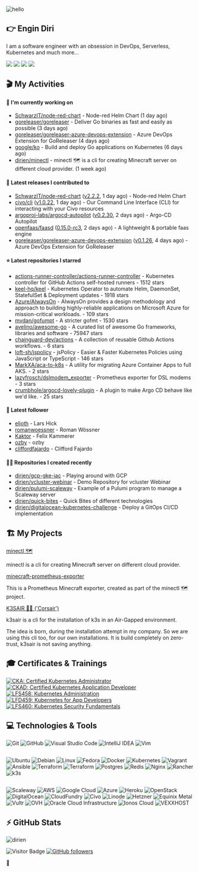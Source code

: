 ![hello](https://media.giphy.com/media/3ornk57KwDXf81rjWM/giphy.gif)

## 👉 Engin Diri

I am a software engineer with an obsession in DevOps, Serverless, Kubernetes and much more...

[![](https://img.shields.io/badge/-@__ediri-%231DA1F2?style=for-the-badge&logo=twitter&logoColor=ffffff)](https://twitter.com/_ediri)
[![](https://img.shields.io/badge/-@dirien-%23181717?style=for-the-badge&logo=github)](https://github.com/dirien)
[![](https://img.shields.io/badge/-@__ediri-E4405F?style=for-the-badge&logo=instagram&logoColor=white)](https://www.instagram.com/_ediri/)
[![](https://img.shields.io/badge/dirien-003366?style=for-the-badge&logo=linuxfoundation&logoColor=white)](https://openprofile.dev/profile/dirien)

## 🎬 My Activities

#### 👷 I'm currently working on

- [SchwarzIT/node-red-chart](https://github.com/SchwarzIT/node-red-chart) - Node-red Helm Chart (1 day ago)
- [goreleaser/goreleaser](https://github.com/goreleaser/goreleaser) - Deliver Go binaries as fast and easily as possible (3 days ago)
- [goreleaser/goreleaser-azure-devops-extension](https://github.com/goreleaser/goreleaser-azure-devops-extension) - Azure DevOps Extension for GoReleaser (4 days ago)
- [google/ko](https://github.com/google/ko) - Build and deploy Go applications on Kubernetes (6 days ago)
- [dirien/minectl](https://github.com/dirien/minectl) - minectl 🗺  is a cli for creating Minecraft server on different cloud provider. (1 week ago)

#### 🚀 Latest releases I contributed to

- [SchwarzIT/node-red-chart](https://github.com/SchwarzIT/node-red-chart) ([v2.2.2](https://github.com/SchwarzIT/node-red-chart/releases/tag/v2.2.2), 1 day ago) - Node-red Helm Chart
- [civo/cli](https://github.com/civo/cli) ([v1.0.22](https://github.com/civo/cli/releases/tag/v1.0.22), 1 day ago) - Our Command Line Interface (CLI) for interacting with your Civo resources
- [argoproj-labs/argocd-autopilot](https://github.com/argoproj-labs/argocd-autopilot) ([v0.2.30](https://github.com/argoproj-labs/argocd-autopilot/releases/tag/v0.2.30), 2 days ago) - Argo-CD Autopilot
- [openfaas/faasd](https://github.com/openfaas/faasd) ([0.15.0-rc3](https://github.com/openfaas/faasd/releases/tag/0.15.0-rc3), 2 days ago) - A lightweight &amp; portable faas engine
- [goreleaser/goreleaser-azure-devops-extension](https://github.com/goreleaser/goreleaser-azure-devops-extension) ([v0.1.26](https://github.com/goreleaser/goreleaser-azure-devops-extension/releases/tag/v0.1.26), 4 days ago) - Azure DevOps Extension for GoReleaser

#### ⭐ Latest repositories I starred

- [actions-runner-controller/actions-runner-controller](https://github.com/actions-runner-controller/actions-runner-controller) - Kubernetes controller for GitHub Actions self-hosted runners - 1512 stars
- [keel-hq/keel](https://github.com/keel-hq/keel) - Kubernetes Operator to automate Helm, DaemonSet, StatefulSet &amp; Deployment updates - 1918 stars
- [Azure/AlwaysOn](https://github.com/Azure/AlwaysOn) - AlwaysOn provides a design methodology and approach to building highly-reliable applications on Microsoft Azure for mission-critical workloads. - 109 stars
- [mvdan/gofumpt](https://github.com/mvdan/gofumpt) - A stricter gofmt - 1530 stars
- [avelino/awesome-go](https://github.com/avelino/awesome-go) - A curated list of awesome Go frameworks, libraries and software - 75947 stars
- [chainguard-dev/actions](https://github.com/chainguard-dev/actions) - A collection of reusable Github Actions workflows. - 6 stars
- [loft-sh/jspolicy](https://github.com/loft-sh/jspolicy) - jsPolicy - Easier &amp; Faster Kubernetes Policies using JavaScript or TypeScript - 146 stars
- [MarkXA/aca-to-k8s](https://github.com/MarkXA/aca-to-k8s) - A utility for migrating Azure Container Apps to full AKS. - 2 stars
- [lazyfrosch/dslmodem_exporter](https://github.com/lazyfrosch/dslmodem_exporter) - Prometheus exporter for DSL modems - 3 stars
- [crumbhole/argocd-lovely-plugin](https://github.com/crumbhole/argocd-lovely-plugin) - A plugin to make Argo CD behave like we&#39;d like. - 25 stars

#### 👥 Latest follower

- [eljoth](https://github.com/eljoth) - Lars Hick
- [romanwoessner](https://github.com/romanwoessner) - Roman Wössner
- [Kaktor](https://github.com/Kaktor) - Felix Kammerer
- [ozby](https://github.com/ozby) - ozby
- [cliffordfajardo](https://github.com/cliffordfajardo) - Clifford Fajardo 

#### 👨‍💻 Repositories I created recently

- [dirien/gcp-gke-iac](https://github.com/dirien/gcp-gke-iac) - Playing around with GCP
- [dirien/vcluster-webinar](https://github.com/dirien/vcluster-webinar) - Demo Repository for vcluster Webinar
- [dirien/pulumi-scaleway](https://github.com/dirien/pulumi-scaleway) - Example of a Pulumi program to manage a Scaleway server
- [dirien/quick-bites](https://github.com/dirien/quick-bites) - Quick Bites of different technologies
- [dirien/digitalocean-kubernetes-challenge](https://github.com/dirien/digitalocean-kubernetes-challenge) - Deploy a GitOps CI/CD implementation


## 🏗️ My Projects
[minectl 🗺](https://github.com/dirien/minectl)

minectl is a cli for creating Minecraft server on different cloud provider.

[minecraft-prometheus-exporter](https://github.com/dirien/minecraft-prometheus-exporter)

This is a Prometheus Minecraft exporter, created as part of the minectl 🗺 project.

[K3SAIR 🏴‍☠️️ ('Corsair')](https://github.com/dirien/k3sair-cli)

k3sair is a cli for the installation of k3s in an Air-Gapped environment.

The idea is born, during the installation attempt in my company. So we are using this cli too, for our own
installations. It is build completely on zero-trust, k3sair is not saving anything.

## 🎓 Certificates & Trainings

<!--START_SECTION:badges-->

[![CKA: Certified Kubernetes Administrator](https://images.credly.com/size/110x110/images/8b8ed108-e77d-4396-ac59-2504583b9d54/cka_from_cncfsite__281_29.png)](http://www.credly.com/badges/9d947b2a-e186-40a0-bf4c-0d513ebab6d6 "CKA: Certified Kubernetes Administrator")
[![CKAD: Certified Kubernetes Application Developer](https://images.credly.com/size/110x110/images/f88d800c-5261-45c6-9515-0458e31c3e16/ckad_from_cncfsite.png)](http://www.credly.com/badges/492ae49a-b546-4451-b90d-73451e078ed7 "CKAD: Certified Kubernetes Application Developer")
[![LFS458: Kubernetes Administration](https://images.credly.com/size/110x110/images/ed2a2973-5dd0-43b8-9f43-ccd00db9b160/LF_logobadge.png)](http://www.credly.com/badges/d0e3043e-4d3a-4af1-9dc4-dbaadd4a8e88 "LFS458: Kubernetes Administration")
[![LFD459: Kubernetes for App Developers](https://images.credly.com/size/110x110/images/d2d0c23b-5e65-4eba-8d72-927a3a9c2a0b/LF_logobadge.png)](http://www.credly.com/badges/4d2b1460-b7f4-41c3-a20e-91d2faacd701 "LFD459: Kubernetes for App Developers")
[![LFS460: Kubernetes Security Fundamentals](https://images.credly.com/size/110x110/images/e43a62e0-ce7b-40c2-9f04-ab0f3809f827/LF_logobadge.png)](http://www.credly.com/badges/c2872a4c-4d78-4e83-b799-36d203fad483 "LFS460: Kubernetes Security Fundamentals")
<!--END_SECTION:badges-->

## 💻 Technologies & Tools

![Git](https://img.shields.io/badge/git-%23F05033.svg?style=for-the-badge&logo=git&logoColor=white)
![GitHub](https://img.shields.io/badge/github-%23121011.svg?style=for-the-badge&logo=github&logoColor=white)
![Visual Studio Code](https://img.shields.io/badge/VisualStudioCode-0078d7.svg?style=for-the-badge&logo=visual-studio-code&logoColor=white)
![IntelliJ IDEA](https://img.shields.io/badge/IntelliJIDEA-000000.svg?style=for-the-badge&logo=intellij-idea&logoColor=white)
![Vim](https://img.shields.io/badge/VIM-%2311AB00.svg?style=for-the-badge&logo=vim&logoColor=white)

##

![Ubuntu](https://img.shields.io/badge/Ubuntu-E95420?style=for-the-badge&logo=ubuntu&logoColor=white)
![Debian](https://img.shields.io/badge/Debian-D70A53?style=for-the-badge&logo=debian&logoColor=white)
![Linux](https://img.shields.io/badge/Linux-FCC624?style=for-the-badge&logo=linux&logoColor=black)
![Fedora](https://img.shields.io/badge/Fedora-294172?style=for-the-badge&logo=fedora&logoColor=white)
![Docker](https://img.shields.io/badge/docker-0db7ed.svg?style=for-the-badge&logo=docker&logoColor=white)
![Kubernetes](https://img.shields.io/badge/kubernetes-326ce5.svg?style=for-the-badge&logo=kubernetes&logoColor=white)
![Vagrant](https://img.shields.io/badge/vagrant-1563FF.svg?style=for-the-badge&logo=vagrant&logoColor=white)
![Ansible](https://img.shields.io/badge/ansible-1A1918.svg?style=for-the-badge&logo=ansible&logoColor=white)
![Terraform](https://img.shields.io/badge/terraform-5835CC.svg?style=for-the-badge&logo=terraform&logoColor=white)
![Terraform](https://img.shields.io/badge/pulumi-8A3391.svg?style=for-the-badge&logo=pulumi&logoColor=white)
![Postgres](https://img.shields.io/badge/postgres-316192.svg?style=for-the-badge&logo=postgresql&logoColor=white)
![Redis](https://img.shields.io/badge/redis-DD0031.svg?style=for-the-badge&logo=redis&logoColor=white)
![Nginx](https://img.shields.io/badge/nginx-009639.svg?style=for-the-badge&logo=nginx&logoColor=white)
![Rancher](https://img.shields.io/badge/rancher-0075A8.svg?style=for-the-badge&logo=rancher&logoColor=white)
![k3s](https://img.shields.io/badge/k3s-FFC61C.svg?style=for-the-badge&logo=&logoColor=white)

##

![Scaleway](https://img.shields.io/badge/SCALEWAY-4f0599.svg?style=for-the-badge&logo=scaleway&logoColor=white)
![AWS](https://img.shields.io/badge/AWS-FF9900.svg?style=for-the-badge&logo=amazon-aws&logoColor=white)
![Google Cloud](https://img.shields.io/badge/GoogleCloud-4285F4.svg?style=for-the-badge&logo=google-cloud&logoColor=white)
![Azure](https://img.shields.io/badge/azure-0078D4.svg?style=for-the-badge&logo=microsoft-azure&logoColor=white)
![Heroku](https://img.shields.io/badge/heroku-430098.svg?style=for-the-badge&logo=heroku&logoColor=white)
![OpenStack](https://img.shields.io/badge/Openstack-f01742.svg?style=for-the-badge&logo=openstack&logoColor=white)
![DigitalOcean](https://img.shields.io/badge/DigitalOcean-0080FF.svg?style=for-the-badge&logo=DigitalOcean&logoColor=white)
![CloudFundry](https://img.shields.io/badge/CloudFoundry-0C9ED5.svg?style=for-the-badge&logo=cloudfoundry&logoColor=white)
![Civo](https://img.shields.io/badge/civo-239DFF.svg?style=for-the-badge&logo=civo&logoColor=white)
![Linode](https://img.shields.io/badge/linode-00A95C?style=for-the-badge&logo=linode&logoColor=white)
![Hetzner](https://img.shields.io/badge/hetzner-d50c2d?style=for-the-badge&logo=hetzner&logoColor=white)
![Equinix Metal](https://img.shields.io/badge/equinix--metal-d10810?style=for-the-badge&logo=equinixmetal&logoColor=white)
![Vultr](https://img.shields.io/badge/vultr-007BFC?style=for-the-badge&logo=vultr&logoColor=white)
![OVH](https://img.shields.io/badge/ovh-123F6D?style=for-the-badge&logo=ovh&logoColor=white)
![Oracle Cloud Infrastructure](https://img.shields.io/badge/Oracle_Cloud_Infrastructure-F80000?style=for-the-badge&logo=oracle&logoColor=white)
![Ionos Cloud](https://img.shields.io/badge/ionos--cloud-003D8F?style=for-the-badge&logo=ionos&logoColor=white)
![VEXXHOST](https://img.shields.io/badge/VEXXHOST-2A1659?style=for-the-badge&logo=vexxhost&logoColor=white)

## ⚡ GitHub Stats

![dirien](https://github-readme-stats.vercel.app/api?username=dirien&show_icons=true&count_private=true&theme=dracula)

![Visitor Badge](https://visitor-badge.laobi.icu/badge?page_id=dirien)
[![GitHub followers](https://img.shields.io/github/followers/dirien.svg?style=social&label=Follow&maxAge=2592000)](https://github.com/dirien?tab=followers)

🧿